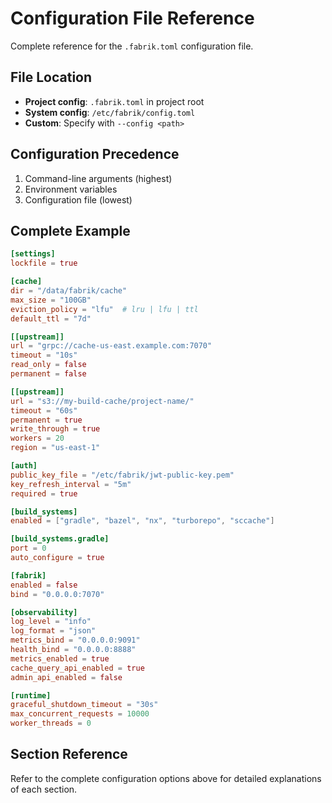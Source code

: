 # Configuration File Reference

Complete reference for the `.fabrik.toml` configuration file.

## File Location

- **Project config**: `.fabrik.toml` in project root
- **System config**: `/etc/fabrik/config.toml`
- **Custom**: Specify with `--config <path>`

## Configuration Precedence

1. Command-line arguments (highest)
2. Environment variables
3. Configuration file (lowest)

## Complete Example

```toml
[settings]
lockfile = true

[cache]
dir = "/data/fabrik/cache"
max_size = "100GB"
eviction_policy = "lfu"  # lru | lfu | ttl
default_ttl = "7d"

[[upstream]]
url = "grpc://cache-us-east.example.com:7070"
timeout = "10s"
read_only = false
permanent = false

[[upstream]]
url = "s3://my-build-cache/project-name/"
timeout = "60s"
permanent = true
write_through = true
workers = 20
region = "us-east-1"

[auth]
public_key_file = "/etc/fabrik/jwt-public-key.pem"
key_refresh_interval = "5m"
required = true

[build_systems]
enabled = ["gradle", "bazel", "nx", "turborepo", "sccache"]

[build_systems.gradle]
port = 0
auto_configure = true

[fabrik]
enabled = false
bind = "0.0.0.0:7070"

[observability]
log_level = "info"
log_format = "json"
metrics_bind = "0.0.0.0:9091"
health_bind = "0.0.0.0:8888"
metrics_enabled = true
cache_query_api_enabled = true
admin_api_enabled = false

[runtime]
graceful_shutdown_timeout = "30s"
max_concurrent_requests = 10000
worker_threads = 0
```

## Section Reference

Refer to the complete configuration options above for detailed explanations of each section.
